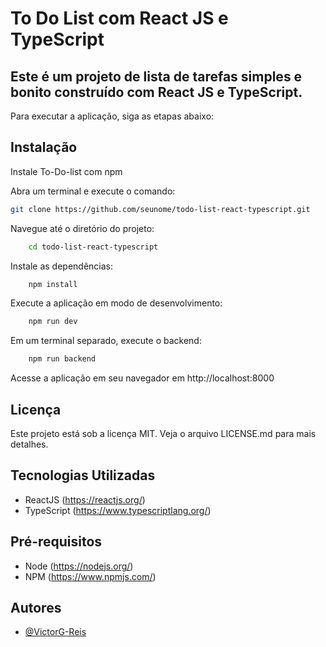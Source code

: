 # To Do List com React JS e TypeScript
## Este é um projeto de lista de tarefas simples e bonito construído com React JS e TypeScript.


Para executar a aplicação, siga as etapas abaixo:


## Instalação

Instale To-Do-list com npm

Abra um terminal e execute o comando:
```bash
git clone https://github.com/seunome/todo-list-react-typescript.git
```
Navegue até o diretório do projeto:

```bash
    cd todo-list-react-typescript
```

Instale as dependências:
```bash
    npm install
```
Execute a aplicação em modo de desenvolvimento:

```bash
    npm run dev
```
Em um terminal separado, execute o backend:

```bash
    npm run backend
```

Acesse a aplicação em seu navegador em http://localhost:8000


    
## Licença

Este projeto está sob a licença MIT. Veja o arquivo LICENSE.md para mais detalhes.

## Tecnologias Utilizadas

- ReactJS (https://reactjs.org/)
- TypeScript (https://www.typescriptlang.org/)

## Pré-requisitos

- Node (https://nodejs.org/)
- NPM (https://www.npmjs.com/)


## Autores

- [@VictorG-Reis](https://github.com/VictorG-Reis)
